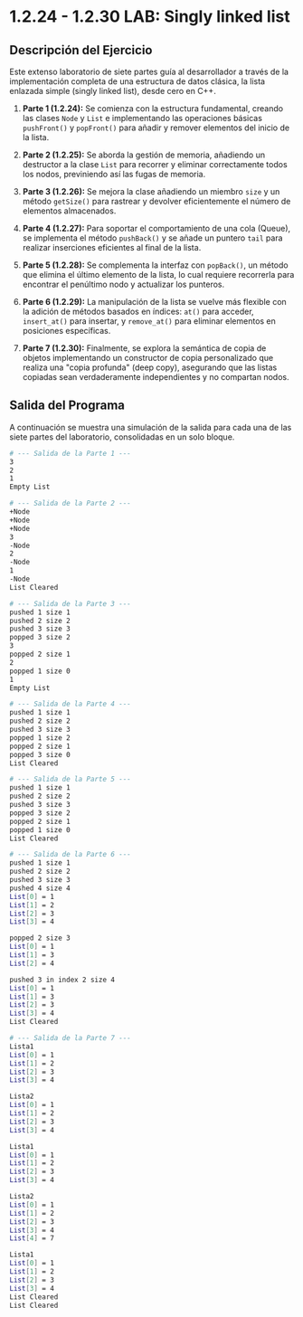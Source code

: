 # 1.2.24 - 1.2.30 LAB: Singly linked list

## Descripción del Ejercicio

Este extenso laboratorio de siete partes guía al desarrollador a través de la implementación completa de una estructura de datos clásica, la lista enlazada simple (singly linked list), desde cero en C++.

1.  **Parte 1 (1.2.24):** Se comienza con la estructura fundamental, creando las clases `Node` y `List` e implementando las operaciones básicas `pushFront()` y `popFront()` para añadir y remover elementos del inicio de la lista.

2.  **Parte 2 (1.2.25):** Se aborda la gestión de memoria, añadiendo un destructor a la clase `List` para recorrer y eliminar correctamente todos los nodos, previniendo así las fugas de memoria.

3.  **Parte 3 (1.2.26):** Se mejora la clase añadiendo un miembro `size` y un método `getSize()` para rastrear y devolver eficientemente el número de elementos almacenados.

4.  **Parte 4 (1.2.27):** Para soportar el comportamiento de una cola (Queue), se implementa el método `pushBack()` y se añade un puntero `tail` para realizar inserciones eficientes al final de la lista.

5.  **Parte 5 (1.2.28):** Se complementa la interfaz con `popBack()`, un método que elimina el último elemento de la lista, lo cual requiere recorrerla para encontrar el penúltimo nodo y actualizar los punteros.

6.  **Parte 6 (1.2.29):** La manipulación de la lista se vuelve más flexible con la adición de métodos basados en índices: `at()` para acceder, `insert_at()` para insertar, y `remove_at()` para eliminar elementos en posiciones específicas.

7.  **Parte 7 (1.2.30):** Finalmente, se explora la semántica de copia de objetos implementando un constructor de copia personalizado que realiza una "copia profunda" (deep copy), asegurando que las listas copiadas sean verdaderamente independientes y no compartan nodos.

## Salida del Programa

A continuación se muestra una simulación de la salida para cada una de las siete partes del laboratorio, consolidadas en un solo bloque.

```bash
# --- Salida de la Parte 1 ---
3
2
1
Empty List

# --- Salida de la Parte 2 ---
+Node
+Node
+Node
3
-Node
2
-Node
1
-Node
List Cleared

# --- Salida de la Parte 3 ---
pushed 1 size 1
pushed 2 size 2
pushed 3 size 3
popped 3 size 2
3
popped 2 size 1
2
popped 1 size 0
1
Empty List

# --- Salida de la Parte 4 ---
pushed 1 size 1
pushed 2 size 2
pushed 3 size 3
popped 1 size 2
popped 2 size 1
popped 3 size 0
List Cleared

# --- Salida de la Parte 5 ---
pushed 1 size 1
pushed 2 size 2
pushed 3 size 3
popped 3 size 2
popped 2 size 1
popped 1 size 0
List Cleared

# --- Salida de la Parte 6 ---
pushed 1 size 1
pushed 2 size 2
pushed 3 size 3
pushed 4 size 4
List[0] = 1
List[1] = 2
List[2] = 3
List[3] = 4

popped 2 size 3
List[0] = 1
List[1] = 3
List[2] = 4

pushed 3 in index 2 size 4
List[0] = 1
List[1] = 3
List[2] = 3
List[3] = 4
List Cleared

# --- Salida de la Parte 7 ---
Lista1
List[0] = 1
List[1] = 2
List[2] = 3
List[3] = 4

Lista2
List[0] = 1
List[1] = 2
List[2] = 3
List[3] = 4

Lista1
List[0] = 1
List[1] = 2
List[2] = 3
List[3] = 4

Lista2
List[0] = 1
List[1] = 2
List[2] = 3
List[3] = 4
List[4] = 7

Lista1
List[0] = 1
List[1] = 2
List[2] = 3
List[3] = 4
List Cleared
List Cleared

